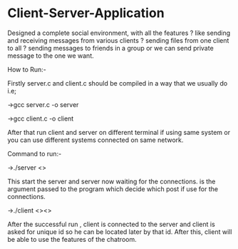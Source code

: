 # Client-Server-Application

Designed a complete social environment, with all the features 
? like sending and receiving messages from various clients
? sending files from one client to all
? sending messages to friends in a group or we can send 
private message to the one we want.


How to Run:-

Firstly server.c and client.c should be compiled in a way that we 
usually do i.e;

->gcc server.c -o server

->gcc client.c -o client

After that run client and server on different terminal if using same
system or you can use different systems connected on same 
network.

Command to run:-

->./server <<port number>> 

This start the server and server now waiting for the 
connections.
<port number> is the argument passed to the program 
which decide which post if use for the connections.



->./client  <<ip address>><<port number>>

After the successful run , client is connected to the server 
and client is asked for unique id so he can be located later 
by that id. After this, client will be able to use the features 
of the chatroom.
